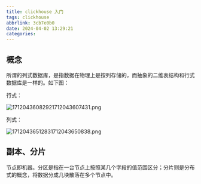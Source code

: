```yaml
---
title: clickhouse 入门
tags: clickhouse
abbrlink: 3cb7e0b0
date: 2024-04-02 13:29:21
categories:
---
```


## 概念

所谓的列式数据库，是指数据在物理上是按列存储的，而抽象的二维表结构和行式数据库是一样的。如下图：

行式：

![17120436082921712043607431.png](https://cdn.jsdelivr.net/gh/li199-code/blog-imgs@main/17120436082921712043607431.png)

列式：

![17120436512831712043650838.png](https://cdn.jsdelivr.net/gh/li199-code/blog-imgs@main/17120436512831712043650838.png)

## 副本、分片

节点即机器。分区是指在一台节点上按照某几个字段的值范围区分；分片则是分布式的概念，将数据分成几块散落在多个节点中。
